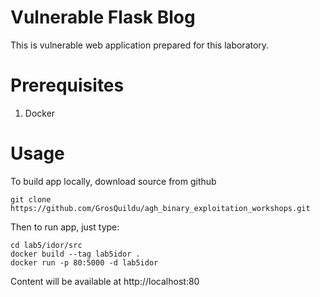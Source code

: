 # Vulnerable Flask Blog

This is vulnerable web application prepared for this laboratory.

# Prerequisites

1. Docker

# Usage

To build app locally, download source from github
```
git clone https://github.com/GrosQuildu/agh_binary_exploitation_workshops.git
```

Then to run app, just type:

```
cd lab5/idor/src
docker build --tag lab5idor .
docker run -p 80:5000 -d lab5idor
```

Content will be available at http://localhost:80
